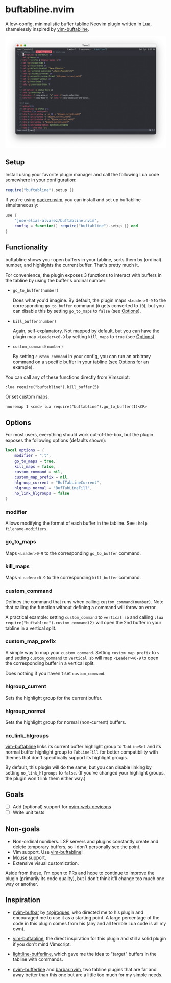 # buftabline.nvim

A low-config, minimalistic buffer tabline Neovim plugin written in Lua,
shamelessly inspired by [vim-buftabline](https://github.com/ap/vim-buftabline).

![buftabline](./screenshots/buftabline.png)

## Setup

Install using your favorite plugin manager and call the following Lua code
somewhere in your configuration:

```lua
require("buftabline").setup {}
```

If you're using [packer.nvim](https://github.com/wbthomason/packer.nvim), you
can install and set up buftabline simultaneously:

```lua
use {
    "jose-elias-alvarez/buftabline.nvim",
    config = function() require("buftabline").setup {} end
}
```

## Functionality

buftabline shows your open buffers in your tabline, sorts them by (ordinal)
number, and highlights the current buffer. That's pretty much it.

For convenience, the plugin exposes 3 functions to interact with buffers in the
tabline by using the buffer's ordinal number:

- `go_to_buffer(number)`

  Does what you'd imagine. By default, the plugin maps `<Leader>0-9` to the
  corresponding `go_to_buffer` command (`0` gets converted to `10`), but you can
  disable this by setting `go_to_maps` to `false` (see [Options](#options)).

- `kill_buffer(number)`

  Again, self-explanatory. Not mapped by default, but you can have the plugin
  map `<Leader>c0-9` by setting `kill_maps` to `true` (see [Options](#options)).

- `custom_command(number)`

  By setting `custom_command` in your config, you can run an arbitrary command
  on a specific buffer in your tabline (see [Options](#options) for an example).

You can call any of these functions directly from Vimscript:

```vim
:lua require("buftabline").kill_buffer(5)
```

Or set custom maps:

```vim
nnoremap 1 <cmd> lua require("buftabline").go_to_buffer(1)<CR>
```

## Options

For most users, everything should work out-of-the-box, but the plugin exposes
the following options (defaults shown):

```lua
local options = {
    modifier = ":t",
    go_to_maps = true,
    kill_maps = false,
    custom_command = nil,
    custom_map_prefix = nil,
    hlgroup_current = "BufTabLineCurrent",
    hlgroup_normal = "BufTabLineFill",
    no_link_hlgroups = false
}
```

### modifier

Allows modifying the format of each buffer in the tabline. See `:help filename-modifiers`.

### go_to_maps

Maps `<Leader>0-9` to the corresponding `go_to_buffer` command.

### kill_maps

Maps `<Leader>c0-9` to the corresponding `kill_buffer` command.

### custom_command

Defines the command that runs when calling `custom_command(number)`. Note that
calling the function without defining a command will throw an error.

A practical example: setting `custom_command` to `vertical sb` and calling
`:lua require("buftabline").custom_command(2)` will open the 2nd buffer in your tabline in a vertical
split.

### custom_map_prefix

A simple way to map your `custom_command`. Setting `custom_map_prefix` to `v`
and setting `custom_command` to `vertical sb` will map `<Leader>v0-9` to open
the corresponding buffer in a vertical split.

Does nothing if you haven't set `custom_command`.

### hlgroup_current

Sets the highlight group for the current buffer.

### hlgroup_normal

Sets the highlight group for normal (non-current) buffers.

### no_link_hlgroups

[vim-buftabline](https://github.com/ap/vim-buftabline) links its current buffer
highlight group to `TabLineSel` and its normal buffer highlight group to
`TabLineFill` for better compatibility with themes that don't specifically
support its highlight groups.

By default, this plugin will do the same, but you
can disable linking by setting `no_link_hlgroups` to `false`. (If you've changed
your highlight groups, the plugin won't link them either way.)

## Goals

- [ ] Add (optional) support for
      [nvim-web-devicons](https://github.com/kyazdani42/nvim-web-devicons)
- [ ] Write unit tests

## Non-goals

- Non-ordinal numbers. LSP servers and plugins constantly create and
  delete temporary buffers, so I don't personally see the point.
- Vim support. Use [vim-buftabline](https://github.com/ap/vim-buftabline)!
- Mouse support.
- Extensive visual customization.

Aside from these, I'm open to PRs and hope to continue to improve the plugin
(primarily its code quality), but I don't think it'll change too much one way or
another.

## Inspiration

- [nvim-bufbar](https://github.com/ojroques/nvim-bufbar) by
  [@ojroques](https://github.com/ojroques), who
  directed me to his plugin and encouraged me to use it as a starting point. A
  large percentage of the code in this plugin comes from his (any and all
  terrible Lua code is all my own).

- [vim-buftabline](https://github.com/ap/vim-buftabline), the direct inspiration
  for this plugin and still a solid plugin if you don't mind Vimscript.

- [lightline-bufferline](https://github.com/mengelbrecht/lightline-bufferline),
  which gave me the idea to "target" buffers in the tabline with commands.

- [nvim-bufferline](https://github.com/akinsho/nvim-bufferline.lua) and
  [barbar.nvim](https://github.com/romgrk/barbar.nvim), two tabline plugins that
  are far and away better than this one but are a little too much for my simple
  needs.
